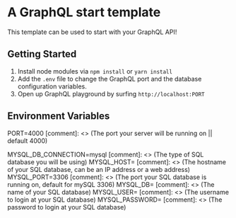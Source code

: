 # A GraphQL start template

This template can be used to start with your GraphQL API!

## Getting Started

1. Install node modules via `npm install` or `yarn install`
2. Add the `.env` file to change the GraphQL port and the database configuration variables.
3. Open up GraphQL playground by surfing `http://localhost:PORT`


## Environment Variables

PORT=4000 [comment]: <> (The port your server will be running on || default 4000)

MYSQL_DB_CONNECTION=mysql [comment]: <> (The type of SQL database you will be using)
MYSQL_HOST= [comment]: <> (The hostname of your SQL database, can be an IP address or a web address)
MYSQL_PORT=3306 [comment]: <> (The port your SQL database is running on, default for mySQL 3306)
MYSQL_DB= [comment]: <> (The name of your SQL database)
MYSQL_USER= [comment]: <> (The username to login at your SQL database)
MYSQL_PASSWORD= [comment]: <> (The password to login at your SQL database)